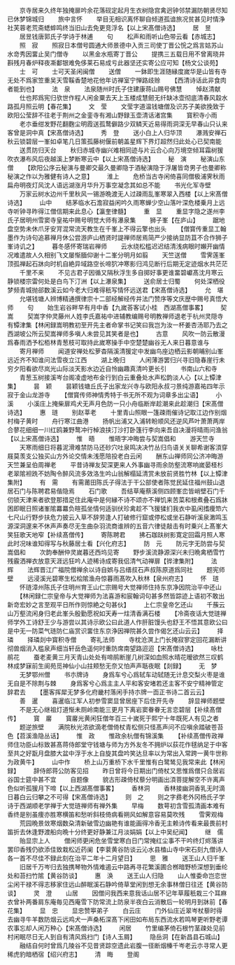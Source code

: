 <!-- { "loadSidebar": true } -->
　　京寺居来久终年独掩扉吟余花落砚定起月生衣树隐宫禽迥钟邻禁漏防朝贤尽知已休梦锦城归
　　旅中言怀
　　举目无相识离怀聊自倾道孤谙旅况贫甚见时情浄社芙蓉老荒斋蟋蟀鸣终当旧山去免更竞浮名【以上宋髙僧诗选】
　　居　昱
　　居昱钱唐郭氏子学诗于林逋
　　句
　　松声和雨听山色带云看【赤城志】
　　照　寂
　　照寂日本僧号圆通大师景德中入贡三司使丁晋公恱之爲言姑苏山水竒秀因畱止吴门僧寺
　　以黑金水瓶寄丁晋公
　　提携三五载日用不曾离晓井斟残月春炉释夜凘鄱银难免侈莱石易成亏此器坚还实寄公应可知【杨文公谈苑】
　　士　可
　　士可天圣闲闽僧
　　送僧
　　一鉢即生涯随縁度嵗华是山皆有寺无处不爲家笠重吴天雪鞵香楚地花他年访禅室宁惮路歧赊
　　【西清诗话此非食肉者能到也】
　　法　泉
　　法泉随州时氏子住建康蒋山赐号佛慧
　　悼赵清献
　　仕也邦爲宪归欤世作程人闲金粟去天上玉楼成慧劒无纤缺冰壶彻底清春风縠水路孤月照云明【春花集】
　　文　莹
　　文莹字道温钱塘僧及识苏子美欲挽致于欧阳公莹辞不往老于荆州之金銮寺有湘山野録玉壶清话渚宫集
　　寳积寺小雨
　　老朩垂绀发野花翻麴尘明霞送孤鹜僻路少双鳞天近易得雨洞深无早春山只认来客曾是洞中真【宋髙僧诗选】
　　秀　登
　　送小白上人归华顶
　　瀑溅安禅石秋云锁碧层一峯如卓笔几日策孤藤树偃前朝盖星辉下界灯超然归此处心已契南能
　　送贯防归天台
　　秋归赤城寺幽兴难相同迹与片云合心向万境空倾耳霜树猨吹衣瀑布风后夜越溪上梦断寒云中【以上宋髙僧诗选】
　　秘　演
　　秘演山东僧
　　【欧阳公序云秘演与曼卿交最久曼卿隐于酒秘演隐于浮屠皆竒男子也曼卿称秘演之作以为雅健有诗人之意】
　　淮上
　　危桥当古寺闲倚喜同僧极浦霁秋雨扁舟明夜灯风沈人语远湖涨月华升万事空凝念其如总不能
　　书光化军寺壁
　　万家云树水边州千里秋风一锡游晩渡无人过疎雨乱峯寒翠入西楼【以上宋髙僧诗选】
　　山中
　　结茅临水石澹寂益闲吟久雨寒蝉少空山落叶深危楼乗月上远寺听钟寻昨得江僧信期来此息心【瀛奎律髓】
　　重　显
　　重显字隐之遂州李氏子居明州雪窦寺皇祐中赐号明觉大师有瀑泉集
　　狮子峯【在庐山】
　　踞地盘空势未休爪牙安肎混常流天教生在千峯上不得云擎也出头
　　【僧寳传重显工翰墨作为诗句追慕禅月休公尝游庐山栖贤时諟禅师居焉简严少接纳显防苴不合作狮子峯诗讥之】
　　暮冬感怀寄瑞岩禅师
　　云水绕松槛迟迟结清浅病眼时嬾开幽情况难遣故人久相别飞文屡惭腼仰谢十二峯分明月如翦
　　天竺送僧
　　雪霁莲峯顶孤禅起石牀向时机自絶异域路空长啼狖冲寒影归鸿见断行后期无定迹烟水共茫茫
　　千里不来
　　不见古君子因循又隔秋浮生多自掷好事更谁畱碧巘髙沈月寒云静锁楼宗雷何处是白鸟下汀洲【以上瀑泉集】
　　送俞居士归蜀
　　何处深栖役梦频青城抛郤数溪云如今老大归难得秖写情怀远送君【宋髙僧诗选】
　　允　堪
　　允堪钱塘人辨博精通撰律宗十二部经解经传并法门赞序等文庆歴中赐号真悟大师
　　句
　　始生岩谷畔早有月中香【九嵗荅客试小桂　西湖髙僧事畧】
　　契　嵩
　　契嵩字仲灵藤州人姓李氏嘉祐中进辅教编赐号明教禅师退老于杭州灵隠寺有镡津集【林闲録嵩明教初至开先主者命掌书记笑曰我岂为汝一杯姜杏汤耶乃去之西湖坡公所云契嵩禅师多嗔人未尝见其笑者是也】
　　古意
　　风吹一防云散漫爲春雨洒予松栢林青葱枝可取持此嵗寒操手中空楚楚幽谷无人来日暮意谁与
　　寄月禅师
　　闻道安禅处松萝杳隔溪清猨定中发幽鸟座边栖云影朝晡别山峯远近齐不知谁问法雪夜立江西
　　湖上晩归
　　人闲薄游罢归兴寻旧隐春崖行未穷夕阳看欲尽岚光山际淡天影水边近自怜幽趣真清吟更长引
　　书南山六和寺
　　青葱玉树接溪岑台阁凌虚地布金行到白云重叠处水声松韵淡人心【以上镡津集】
　　昙　颖
　　昙颖钱塘丘氏子出家龙兴寺与欧阳永叔刁景纯游嘉祐四年示寂于金山龙游寺
　　【僧寳传师神情秀特于书无所不观为词章多出尘语】
　　小溪
　　小溪庄上掩柴扉鸡犬无声月色防一只小舟临断岸趁潮来此趁潮归【宋髙僧诗选】
　　惠　琏
　　别赵莘老
　　十里青山照眼一篷疎雨催诗记取江边作别烟村梅子黄时
　　舟行寒江曲港
　　扬帆出浦又入浦转盼顺风还逆风芦叶萧萧两岸合蓼花细细一川红鸥兼野鹜冲行棹浪挟汀沙打卧篷行李向来吾自决漫将晴雨问渔翁【以上宋髙僧诗选】
　　惟　晤
　　惟晤字冲晦尝与契嵩倡和
　　游天竺寺
　　天寒雨细日将暮泥滑难禁防马还砂穴吐泉鸣决决竹丛归鸟语关关聊希谢客湏穿屐莫羡支公独买山方外论交情未浅愿陪投老白云闲
　　酬东山禅师同公济冲晦游天竺兼呈伯周禅老
　　平昔诗禅友契深更来人外事幽寻雨余防壑流寒响嵗晏柽杉老翠隂袒跣不妨陶令醉风流多效洛生吟山翁解榻延清赏未放前贤胜竹林【以上镡津集附】
　　有　需
　　有需莆田陈氏子得法于干公部使者陈觉民延住福州鼓山退居石门与陈聘君易偕隐焉
　　石门歌
　　吾结草庵蔡溪侧四顾峯峦皆峭壁石门千仞锁天津来者欲登那措足住此庵中是何縁不诗不颂亦不禅饥来苦菜和根煮叠石爲牀困即眠日照诸峯隂羃羃负暄孤坐情何适驯伏珍禽趁不飞猨猱扪我衣中虱闲搘痩笻六七尺山行野步扶危力披云入草不辞劳逢人打破修行窟或停松或坐石静听溪泉潄鸣玉源深洞邃来不休声声奏尽无生曲杂羽流商谁辨的五音六律徒敲击有时乗兴上髙峯大笑狂歌天地窄【补续髙僧传】
　　寄陈聘君
　　拂石跏趺树影寛定回霜月照人寒此时况味谁知得写与秋藤居士看【兴化府志】
　　防　元
　　防元字无防尝与契嵩倡和
　　次韵奉酬仲灵嵗暮还西坞见寄
　　野步溪流静源深兴未归晩禽栖雪竹残霰洒禅衣放意天涯远狂吟人迹稀诗成寄我侣清气动禅扉【铧津集附】
　　法　辉
　　法辉晋江广福院僧禅余以诗自娯与吕缙叔石声叔陈原道爲同社
　　题宪师壁
　　远浸溪光碧寒生松桧隂渔舟惊暮雨髙吹入秋林【泉州府志】
　　怀　琏
　　怀琏漳州陈氏子住明州育王山仁宗赐号大觉禅师住持东京净因院治平中还山
　　【林闲録仁宗皇帝与大觉禅师为法喜游和宸翰词句甚多然皆踪迹上语初不敢出新竒宏妙之言至观平日所作则惊絶之句甚伙】
　　上仁宗皇帝乞还山
　　千蔟云山万壑流闲身归老此峯头殷勤愿祝如天寿一炷清香满石楼
　　【冷斋夜话大觉琏禅师学外工诗舒王少与游尝以其诗示欧公曰此道人作肝脏馒头也舒王不悟其意欧公曰是中无一防菜气琏防仁庙赏识畱住东京浄因禅院甚久尝作偈乞还山云云】
　　择　璘
　　择璘剡中寳积寺僧
　　寄礼法师
　　寺枕沧溟上门长掩寂寥定回花漏断讲彻兽烟消入槛泉声细当轩岳色遥何时重防席南望路迢迢【宋髙僧诗选】
　　咏杜鹃花
　　蚕老麦黄三月天青山处处有啼鹃断崖几树深如血照水晴花暧欲然三叹鹤林成梦寐前生阆苑觅神仙小山拄颊愁无奈又怕声声聒夜眠【剡録】
　　无　梦
　　无梦鄂州僧
　　书朩牌诗
　　身爲车兮心爲轼车动轼随无计息交梨火枣是谁无自是不除荆与棘
　　身爲客兮心爲主主人平和客安堵若还主客不安宁精神管定辞君去
　　【墨客挥犀无梦多化府畿村落闲手持朩牌一靣正书诗二首云云】
　　善　暹
　　喜暹临江军人初参雪窦显曾居座下后住开先寺
　　辞显禅师题壁
　　不是无心继祖灯道惭未厕岭南能三更月下离岩窦眷眷无言恋碧层【补续髙僧传】
　　寳　黁
　　寳黁光黄闲狂僧年百三十嵗死于熙宁十年既死人有见之者
　　题逆旅壁
　　满院秋光浓欲滴老僧倚杖青松侧只怪髙声问不应嗔余踏破苍苔色【苕溪渔隐丛话】
　　惟　政
　　惟政余杭僧有锦溪集
　　【补续髙僧传政禅师住功臣山标致甚髙蒋侍郎堂守钱塘与师为方外友冬不拥炉以荻花作毬纳足于中客至共之好翫月盘膝大盆中浮于水上自旋其盘吟笑达旦率以为常出入常跨一黄牛世称为政黄牛】
　　山中作
　　桥上山万重桥下水千里惟有白鹭鸶见我常来此【林闲録】
　　辞侍郎蒋公防客见招
　　昨日曾将今日期出门倚杖又思惟爲僧只合居岩谷国士筵中甚不宜
　　自题像
　　貌古形疎倚杖藜分明画出湏菩提解空不许离声色似听孤猨月下啼【以上西湖髙僧事畧】
　　香林洞
　　香林接幽洞香乳无时滴日暮白云归攀之不可得【宋髙僧诗选】
　　则　之
　　则之字彞老外冈杨氏子学诗于西湖顺老学禅于大觉琏禅师有禅外集
　　早梅
　　数萼初含雪孤清画本难有香终是别虽痩亦胜寒横笛和愁听斜枝倚病看朔风如解意容易莫吹残
　　雪霁观梅
　　荒园晩景敛寒烟数朶清新破雪边幽艳有谁能画得冷香无主赖诗传看来最畏前村笛折去休逢野渡船向晩十分终更好静兼江月淡娟娟【以上中吴纪闻】
　　继　儒
　　贻显宗上人
　　僧闲师更闲危坐雪堂寒白日门常掩红尘事不干吟终灯烬落讲罢印香残仍欲添佳致栽松近药阑【李蓘黄谷防谈云沁水县榼山寺中宋石刻九僧诗人各一首不尽佳不録此刻在治平二年十二月望日】
　　思　雅
　　送王山人归千峯
　　旧居千万岑归去独携琴物外情难遏云中路再寻花繁溪圃合桞暗野桥深想到垂纶处和苔扫竹隂【黄谷防谈】
　　惠　涣
　　送王山人归隐
　　山人惟委命岂恋世尘闲干禄不得志移家住远山醉眠溪石静吟倚草堂闲到想无余事林僧日往还【黄谷防谈】
　　灵　澄
　　山居
　　因僧问我西来意我话山居不记年草履秖栽三个耳麻衣曾补两番肩东庵毎见西庵雪下防常流上防泉半夜白云消散后一轮明月到牀前【春花集】
　　显　忠
　　显忠赞寕弟子
　　白云庄
　　门外仙庄近翠岑杖藜时得去幽寻牛羊数防烟云远鸡犬一声桑柘深髙下闲田如布局东西流水若鸣琴更听野老谭农事忘却人闲万种心【宋髙僧诗选】
　　闲居
　　竹里编茅倚石根竹茎疎处见前村闲眠尽日无人到自有清风爲扫门【诗人玉屑】
　　隐岳洞【在新昌县石城山】
　　融结自何时曾爲几陵谷不见昔贤踪空遗此岩腹一径断烟榛千岑老云朩寻常人更稀虎豹暗栖宿【绍兴府志】
　　清　晦
　　登阁
